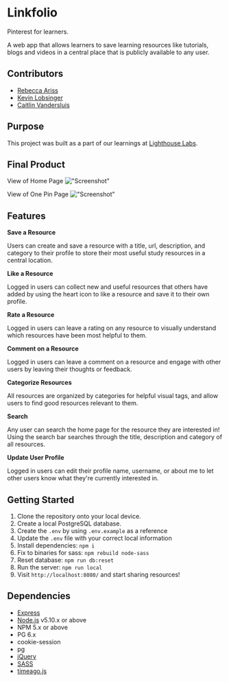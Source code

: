 Linkfolio
=========
Pinterest for learners. 

A web app that allows learners to save learning resources like tutorials, blogs and videos in a central place that is publicly available to any user.

## Contributors
- [Rebecca Ariss](https://github.com/rebeccaariss) 
- [Kevin Lobsinger](https://github.com/klobsinger)
- [Caitlin Vandersluis](https://github.com/cvsluis)

## Purpose
This project was built as a part of our learnings at [Lighthouse Labs](https://www.lighthouselabs.ca).

## Final Product
View of Home Page
!["Screenshot"](url)

View of One Pin Page
!["Screenshot"](url)

## Features
**Save a Resource**

Users can create and save a resource with a title, url, description, and category to their profile to store their most useful study resources in a central location.

**Like a Resource**

Logged in users can collect new and useful resources that others have added by using the heart icon to like a resource and save it to their own profile. 

**Rate a Resource**

Logged in users can leave a rating on any resource to visually understand which resources have been most helpful to them.

**Comment on a Resource**

Logged in users can leave a comment on a resource and engage with other users by leaving their thoughts or feedback.

**Categorize Resources**

All resources are organized by categories for helpful visual tags, and allow users to find good resources relevant to them.

**Search**

Any user can search the home page for the resource they are interested in! Using the search bar searches through the title, description and category of all resources.

**Update User Profile**

Logged in users can edit their profile name, username, or about me to let other users know what they're currently interested in. 

## Getting Started
1. Clone the repository onto your local device.
2. Create a local PostgreSQL database.
3. Create the `.env` by using `.env.example` as a reference
4. Update the `.env` file with your correct local information 
5. Install dependencies: `npm i`
6. Fix to binaries for sass: `npm rebuild node-sass`
7. Reset database: `npm run db:reset`
8. Run the server: `npm run local`
9. Visit `http://localhost:8080/` and start sharing resources!

## Dependencies
- [Express](https://expressjs.com)
- [Node.js](https://nodejs.org) v5.10.x or above
- NPM 5.x or above
- PG 6.x
- cookie-session
- pg
- [jQuery](https://jquery.com/)
- [SASS](https://www.npmjs.com/package/sass)
- [timeago.js](https://cdnjs.com/libraries/timeago.js)
